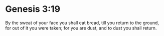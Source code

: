 # Genesis 3:19

By the sweat of your face you shall eat bread, till you return to the ground, for out of it you were taken; for you are dust, and to dust you shall return.
